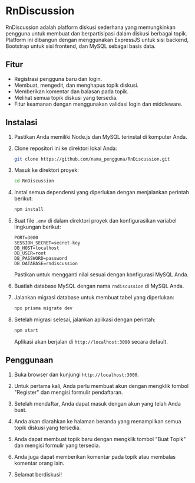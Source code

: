 
# RnDiscussion

RnDiscussion adalah platform diskusi sederhana yang memungkinkan pengguna untuk membuat dan berpartisipasi dalam diskusi berbagai topik. Platform ini dibangun dengan menggunakan ExpressJS untuk sisi backend, Bootstrap untuk sisi frontend, dan MySQL sebagai basis data.

## Fitur

- Registrasi pengguna baru dan login.
- Membuat, mengedit, dan menghapus topik diskusi.
- Memberikan komentar dan balasan pada topik.
- Melihat semua topik diskusi yang tersedia.
- Fitur keamanan dengan menggunakan validasi login dan middleware.

## Instalasi

1. Pastikan Anda memiliki Node.js dan MySQL terinstal di komputer Anda.

2. Clone repositori ini ke direktori lokal Anda:

   ```bash
   git clone https://github.com/nama_pengguna/RnDiscussion.git
   ```

3. Masuk ke direktori proyek:

   ```bash
   cd RnDiscussion
   ```

4. Instal semua dependensi yang diperlukan dengan menjalankan perintah berikut:

   ```bash
   npm install
   ```

5. Buat file `.env` di dalam direktori proyek dan konfigurasikan variabel lingkungan berikut:

   ```plaintext
   PORT=3000
   SESSION_SECRET=secret-key
   DB_HOST=localhost
   DB_USER=root
   DB_PASSWORD=password
   DB_DATABASE=rndiscussion
   ```

   Pastikan untuk mengganti nilai sesuai dengan konfigurasi MySQL Anda.

6. Buatlah database MySQL dengan nama `rndiscussion` di MySQL Anda.

7. Jalankan migrasi database untuk membuat tabel yang diperlukan:

   ```bash
   npx prisma migrate dev
   ```

8. Setelah migrasi selesai, jalankan aplikasi dengan perintah:

   ```bash
   npm start
   ```

   Aplikasi akan berjalan di `http://localhost:3000` secara default.

## Penggunaan

1. Buka browser dan kunjungi `http://localhost:3000`.

2. Untuk pertama kali, Anda perlu membuat akun dengan mengklik tombol "Register" dan mengisi formulir pendaftaran.

3. Setelah mendaftar, Anda dapat masuk dengan akun yang telah Anda buat.

4. Anda akan diarahkan ke halaman beranda yang menampilkan semua topik diskusi yang tersedia.

5. Anda dapat membuat topik baru dengan mengklik tombol "Buat Topik" dan mengisi formulir yang tersedia.

6. Anda juga dapat memberikan komentar pada topik atau membalas komentar orang lain.

7. Selamat berdiskusi!
